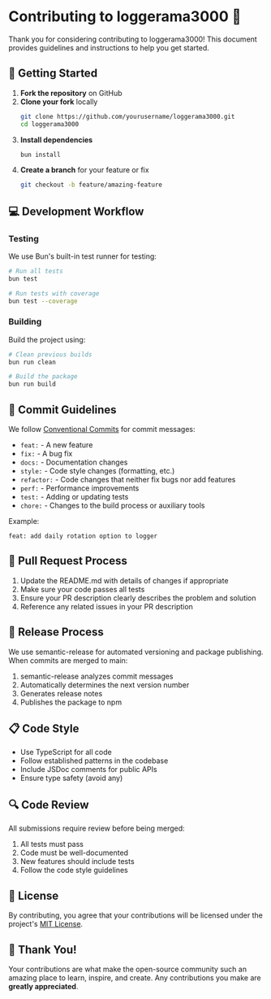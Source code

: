 # Contributing to loggerama3000 🤝

Thank you for considering contributing to loggerama3000! This document provides guidelines and instructions to help you get started.

## 🌱 Getting Started

1. **Fork the repository** on GitHub
2. **Clone your fork** locally
   ```bash
   git clone https://github.com/yourusername/loggerama3000.git
   cd loggerama3000
   ```
3. **Install dependencies**
   ```bash
   bun install
   ```
4. **Create a branch** for your feature or fix
   ```bash
   git checkout -b feature/amazing-feature
   ```

## 💻 Development Workflow

### Testing

We use Bun's built-in test runner for testing:

```bash
# Run all tests
bun test

# Run tests with coverage
bun test --coverage
```

### Building

Build the project using:

```bash
# Clean previous builds
bun run clean

# Build the package
bun run build
```

## 📝 Commit Guidelines

We follow [Conventional Commits](https://www.conventionalcommits.org/) for commit messages:

- `feat:` - A new feature
- `fix:` - A bug fix
- `docs:` - Documentation changes
- `style:` - Code style changes (formatting, etc.)
- `refactor:` - Code changes that neither fix bugs nor add features
- `perf:` - Performance improvements
- `test:` - Adding or updating tests
- `chore:` - Changes to the build process or auxiliary tools

Example:
```
feat: add daily rotation option to logger
```

## 🔄 Pull Request Process

1. Update the README.md with details of changes if appropriate
2. Make sure your code passes all tests
3. Ensure your PR description clearly describes the problem and solution
4. Reference any related issues in your PR description

## 🚀 Release Process

We use semantic-release for automated versioning and package publishing. When commits are merged to main:

1. semantic-release analyzes commit messages
2. Automatically determines the next version number
3. Generates release notes
4. Publishes the package to npm

## 📋 Code Style

- Use TypeScript for all code
- Follow established patterns in the codebase
- Include JSDoc comments for public APIs
- Ensure type safety (avoid any)

## 🔍 Code Review

All submissions require review before being merged:

1. All tests must pass
2. Code must be well-documented
3. New features should include tests
4. Follow the code style guidelines

## 📜 License

By contributing, you agree that your contributions will be licensed under the project's [MIT License](LICENSE).

## 🙏 Thank You!

Your contributions are what make the open-source community such an amazing place to learn, inspire, and create. Any contributions you make are **greatly appreciated**. 